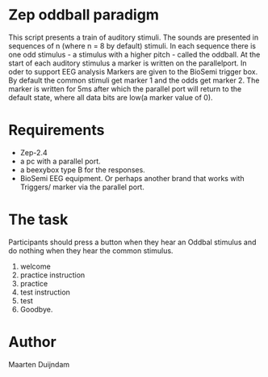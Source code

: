 # Zep oddball paradigm

This script presents a train of auditory stimuli. The sounds are presented in
sequences of n (where n = 8 by default) stimuli. In each sequence there is one
odd stimulus - a stimulus with a higher pitch - called the oddball.
At the start of each auditory stimulus a marker is written on the
parallelport.
In oder to support EEG analysis Markers are given to the BioSemi trigger box.
By default the common stimuli get marker 1 and the odds
get marker 2. The marker is written for 5ms after which the parallel port
will return to the default state, where all data bits are low(a marker value
of 0).

# Requirements
- Zep-2.4
- a pc with a parallel port.
- a beexybox type B for the responses.
- BioSemi EEG equipment. Or perhaps another brand that works with Triggers/
marker via the parallel port.

# The task
Participants should press a button when they hear an Oddbal stimulus and do
nothing when they hear the common stimulus.

1. welcome
2. practice instruction
3. practice
4. test instruction
5. test
6. Goodbye.

# Author
Maarten Duijndam